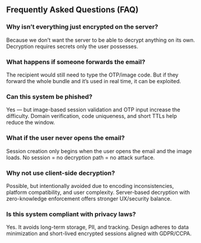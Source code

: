 ## Frequently Asked Questions (FAQ)

### Why isn’t everything just encrypted on the server?
Because we don’t want the server to be able to decrypt anything on its own. Decryption requires secrets only the user possesses.

### What happens if someone forwards the email?
The recipient would still need to type the OTP/image code. But if they forward the whole bundle and it’s used in real time, it can be exploited.

### Can this system be phished?
Yes — but image-based session validation and OTP input increase the difficulty. Domain verification, code uniqueness, and short TTLs help reduce the window.

### What if the user never opens the email?
Session creation only begins when the user opens the email and the image loads. No session = no decryption path = no attack surface.

### Why not use client-side decryption?
Possible, but intentionally avoided due to encoding inconsistencies, platform compatibility, and user complexity. Server-based decryption with zero-knowledge enforcement offers stronger UX/security balance.

### Is this system compliant with privacy laws?
Yes. It avoids long-term storage, PII, and tracking. Design adheres to data minimization and short-lived encrypted sessions aligned with GDPR/CCPA.

